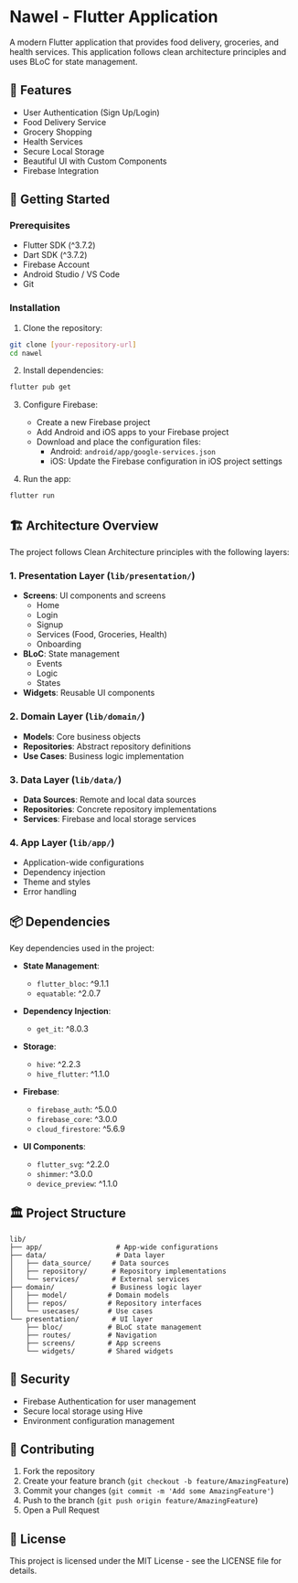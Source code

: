 # Nawel - Flutter Application

A modern Flutter application that provides food delivery, groceries, and health services. This application follows clean architecture principles and uses BLoC for state management.

## 📱 Features

- User Authentication (Sign Up/Login)
- Food Delivery Service
- Grocery Shopping
- Health Services
- Secure Local Storage
- Beautiful UI with Custom Components
- Firebase Integration

## 🚀 Getting Started

### Prerequisites

- Flutter SDK (^3.7.2)
- Dart SDK (^3.7.2)
- Firebase Account
- Android Studio / VS Code
- Git

### Installation

1. Clone the repository:
```bash
git clone [your-repository-url]
cd nawel
```

2. Install dependencies:
```bash
flutter pub get
```

3. Configure Firebase:
   - Create a new Firebase project
   - Add Android and iOS apps to your Firebase project
   - Download and place the configuration files:
     - Android: `android/app/google-services.json`
     - iOS: Update the Firebase configuration in iOS project settings

4. Run the app:
```bash
flutter run
```

## 🏗️ Architecture Overview

The project follows Clean Architecture principles with the following layers:

### 1. Presentation Layer (`lib/presentation/`)
- **Screens**: UI components and screens
  - Home
  - Login
  - Signup
  - Services (Food, Groceries, Health)
  - Onboarding
- **BLoC**: State management
  - Events
  - Logic
  - States
- **Widgets**: Reusable UI components

### 2. Domain Layer (`lib/domain/`)
- **Models**: Core business objects
- **Repositories**: Abstract repository definitions
- **Use Cases**: Business logic implementation

### 3. Data Layer (`lib/data/`)
- **Data Sources**: Remote and local data sources
- **Repositories**: Concrete repository implementations
- **Services**: Firebase and local storage services

### 4. App Layer (`lib/app/`)
- Application-wide configurations
- Dependency injection
- Theme and styles
- Error handling

## 📦 Dependencies

Key dependencies used in the project:

- **State Management**:
  - `flutter_bloc`: ^9.1.1
  - `equatable`: ^2.0.7

- **Dependency Injection**:
  - `get_it`: ^8.0.3

- **Storage**:
  - `hive`: ^2.2.3
  - `hive_flutter`: ^1.1.0

- **Firebase**:
  - `firebase_auth`: ^5.0.0
  - `firebase_core`: ^3.0.0
  - `cloud_firestore`: ^5.6.9

- **UI Components**:
  - `flutter_svg`: ^2.2.0
  - `shimmer`: ^3.0.0
  - `device_preview`: ^1.1.0

## 🏛️ Project Structure

```
lib/
├── app/                  # App-wide configurations
├── data/                 # Data layer
│   ├── data_source/     # Data sources
│   ├── repository/      # Repository implementations
│   └── services/        # External services
├── domain/              # Business logic layer
│   ├── model/          # Domain models
│   ├── repos/          # Repository interfaces
│   └── usecases/       # Use cases
└── presentation/        # UI layer
    ├── bloc/           # BLoC state management
    ├── routes/         # Navigation
    ├── screens/        # App screens
    └── widgets/        # Shared widgets
```

## 🔐 Security

- Firebase Authentication for user management
- Secure local storage using Hive
- Environment configuration management

## 🤝 Contributing

1. Fork the repository
2. Create your feature branch (`git checkout -b feature/AmazingFeature`)
3. Commit your changes (`git commit -m 'Add some AmazingFeature'`)
4. Push to the branch (`git push origin feature/AmazingFeature`)
5. Open a Pull Request

## 📄 License

This project is licensed under the MIT License - see the LICENSE file for details.
